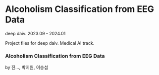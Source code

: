 # Alcoholism Classification from EEG Data
deep daiv. 2023.09 - 2024.01

Project files for deep daiv. Medical AI track.

### Alcoholism Classification from EEG Data
by 진..., 박지원, 이승섭